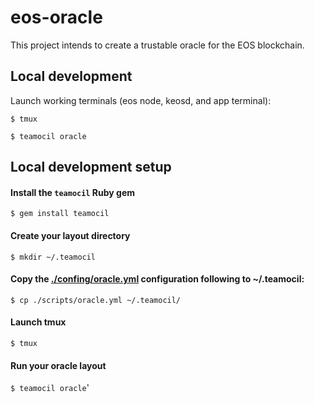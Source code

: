 # eos-oracle
This project intends to create a trustable oracle for the EOS blockchain.

## Local development

Launch working terminals (eos node, keosd, and app terminal):

```$ tmux```

```$ teamocil oracle```

## Local development setup

#### Install the `teamocil` Ruby gem
```$ gem install teamocil```

#### Create your layout directory
```$ mkdir ~/.teamocil```

#### Copy the [./confing/oracle.yml](https://github.com/pedroduartecosta/eos-oracle/blob/master/config/oracle.yml) configuration following to ~/.teamocil:

```$ cp ./scripts/oracle.yml ~/.teamocil/```


#### Launch tmux
```$ tmux```

#### Run your oracle layout
```$ teamocil oracle```'